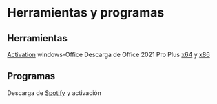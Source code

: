 # Herramientas y programas

## Herramientas

[Activation](https://github.com/JoseManuelLopezValer0/Programs-Tools/blob/main/Herramientas/Online/Activation%20windows-Office.bat) windows-Office
Descarga de Office 2021 Pro Plus [x64](https://github.com/JoseManuelLopezValer0/Programs-Tools/blob/main/Herramientas/Online/Download%20Office%20ProPlus%20x64.bat) y [x86](https://github.com/JoseManuelLopezValer0/Programs-Tools/blob/main/Herramientas/Online/Download%20Office%20ProPlus%20x32.bat)

## Programas

Descarga de [Spotify](https://github.com/JoseManuelLopezValer0/Programs-Tools/blob/main/Programas/Spotify.bat) y activación
